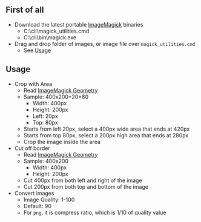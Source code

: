 ## First of all
- Download the latest portable [ImageMagick](https://imagemagick.org/script/download.php#windows) binaries
    - C:\cli\magick_utilities.cmd
    - C:\cli\bin\magick.exe
- Drag and drop folder of images, or image file over `magick_utilities.cmd`
    - See [Usage](#Usage)

## Usage
- Crop with Area
    - Read [ImageMagick Geometry](https://imagemagick.org/script/command-line-processing.php#geometry)
    - Sample: 400x200+20+80
        - Width: 400px
        - Height: 200px
        - Left: 20px
        - Top: 80px
    - Starts from left 20px, select a 400px wide area that ends at 420px
    - Starts from top 80px, select a 200px high area that ends at 280px
    - Crop the image inside the area
- Cut off border
    - Read [ImageMagick Geometry](https://imagemagick.org/script/command-line-processing.php#geometry)
    - Sample: 400x200
        - Width: 400px
        - Height: 200px
    - Cut 400px from both left and right of the image
    - Cut 200px from both top and bottom of the image
- Convert images
    - Image Quality: 1-100
    - Default: 90
    - For `png`, it is compress ratio, which is 1/10 of quality value

